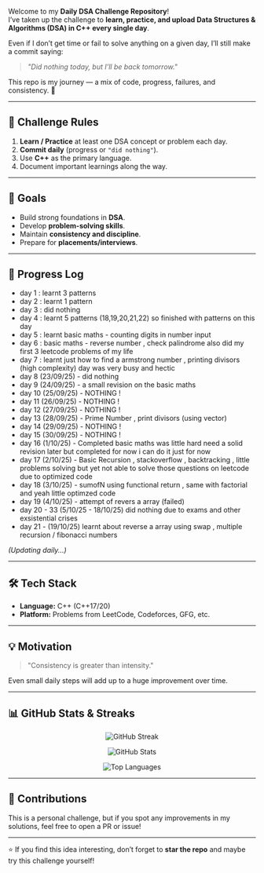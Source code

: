 Welcome to my **Daily DSA Challenge Repository**!  
I’ve taken up the challenge to **learn, practice, and upload Data Structures & Algorithms (DSA) in C++ every single day**.

Even if I don’t get time or fail to solve anything on a given day, I’ll still make a commit saying:

> _"Did nothing today, but I’ll be back tomorrow."_

This repo is my journey — a mix of code, progress, failures, and consistency. 💪

---

## 📌 Challenge Rules

1. **Learn / Practice** at least one DSA concept or problem each day.
2. **Commit daily** (progress or `"did nothing"`).
3. Use **C++** as the primary language.
4. Document important learnings along the way.

---

## 🎯 Goals

- Build strong foundations in **DSA**.
- Develop **problem-solving skills**.
- Maintain **consistency and discipline**.
- Prepare for **placements/interviews**.

---

## 📖 Progress Log

- day 1 : learnt 3 patterns
- day 2 : learnt 1 pattern
- day 3 : did nothing
- day 4 : learnt 5 patterns (18,19,20,21,22) so finished with patterns on this day
- day 5 : learnt basic maths - counting digits in number input
- day 6 : basic maths - reverse number , check palindrome also did my first 3 leetcode problems of my life
- day 7 : learnt just how to find a armstrong number , printing divisors (high complexity) day was very busy and hectic
- day 8 (23/09/25) - did nothing
- day 9 (24/09/25) - a small revision on the basic maths
- day 10 (25/09/25) - NOTHING !
- day 11 (26/09/25) - NOTHING !
- day 12 (27/09/25) - NOTHING !
- day 13 (28/09/25) - Prime Number , print divisors (using vector)
- day 14 (29/09/25) - NOTHING !
- day 15 (30/09/25) - NOTHING !
- day 16 (1/10/25) - Completed basic maths was little hard need a solid revision later but completed for now i can do it just for now
- day 17 (2/10/25) - Basic Recursion , stackoverflow , backtracking , little problems solving but yet not able to solve those questions on leetcode due to optimized code
- day 18 (3/10/25) - sumofN using functional return , same with factorial and yeah little optimzed code
- day 19 (4/10/25) - attempt of revers a array (failed)
- day 20 - 33 (5/10/25 - 18/10/25) did nothing due to exams and other exsistential crises
- day 21 - (19/10/25) learnt about reverse a array using swap , multiple recursion  / fibonacci numbers

_(Updating daily...)_

---

## 🛠️ Tech Stack

- **Language:** C++ (C++17/20)
- **Platform:** Problems from LeetCode, Codeforces, GFG, etc.

---

## 💡 Motivation

> "Consistency is greater than intensity."

Even small daily steps will add up to a huge improvement over time.

---

## 📊 GitHub Stats & Streaks

<p align="center">
  <img src="https://github-readme-streak-stats.herokuapp.com/?user=vivekprajapati-exe&theme=tokyonight" alt="GitHub Streak" />
</p>

<p align="center">
  <img src="https://github-readme-stats.vercel.app/api?username=vivekprajapati-exe&show_icons=true&theme=tokyonight" alt="GitHub Stats" />
</p>

<p align="center">
  <img src="https://github-readme-stats.vercel.app/api/top-langs/?username=vivekprajapati-exe&layout=compact&theme=tokyonight" alt="Top Languages" />
</p>

---

## 🤝 Contributions

This is a personal challenge, but if you spot any improvements in my solutions, feel free to open a PR or issue!

---

⭐ If you find this idea interesting, don’t forget to **star the repo** and maybe try this challenge yourself!

